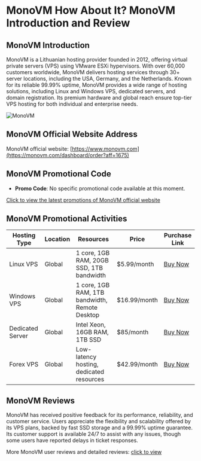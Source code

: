 # MonoVM How About It? MonoVM Introduction and Review

## MonoVM Introduction

MonoVM is a Lithuanian hosting provider founded in 2012, offering virtual private servers (VPS) using VMware ESXi hypervisors. With over 60,000 customers worldwide, MonoVM delivers hosting services through 30+ server locations, including the USA, Germany, and the Netherlands. Known for its reliable 99.99% uptime, MonoVM provides a wide range of hosting solutions, including Linux and Windows VPS, dedicated servers, and domain registration. Its premium hardware and global reach ensure top-tier VPS hosting for both individual and enterprise needs.

![MonoVM](https://github.com/user-attachments/assets/579a2373-9330-44b8-897d-ca30a7d83be5)

## MonoVM Official Website Address

MonoVM official website: [https://www.monovm.com](https://monovm.com/dashboard/order?aff=1675)

## MonoVM Promotional Code

- **Promo Code**: No specific promotional code available at this moment.

[Click to view the latest promotions of MonoVM official website](https://monovm.com/dashboard/order?aff=1675)

## MonoVM Promotional Activities

| Hosting Type          | Location          | Resources                                       | Price          | Purchase Link                                    |
|-----------------------|-------------------|-------------------------------------------------|----------------|--------------------------------------------------|
| Linux VPS             | Global            | 1 core, 1GB RAM, 20GB SSD, 1TB bandwidth        | $5.99/month    | [Buy Now](https://monovm.com/dashboard/order?aff=1675)    |
| Windows VPS           | Global            | 1 core, 1GB RAM, 1TB bandwidth, Remote Desktop  | $16.99/month   | [Buy Now](https://monovm.com/dashboard/order?aff=1675)    |
| Dedicated Server      | Global            | Intel Xeon, 16GB RAM, 1TB SSD                   | $85/month      | [Buy Now](https://monovm.com/dashboard/order?aff=1675)      |
| Forex VPS             | Global            | Low-latency hosting, dedicated resources         | $42.99/month   | [Buy Now](https://monovm.com/dashboard/order?aff=1675)      |

## MonoVM Reviews

MonoVM has received positive feedback for its performance, reliability, and customer service. Users appreciate the flexibility and scalability offered by its VPS plans, backed by fast SSD storage and a 99.99% uptime guarantee. Its customer support is available 24/7 to assist with any issues, though some users have reported delays in ticket responses.

More MonoVM user reviews and detailed reviews: [click to view](https://monovm.com/dashboard/order?aff=1675)
